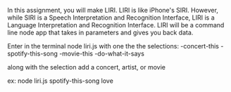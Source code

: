 In this assignment, you will make LIRI. LIRI is like iPhone's SIRI. However, while SIRI is a Speech Interpretation and Recognition Interface, LIRI is a Language Interpretation and Recognition Interface. LIRI will be a command line node app that takes in parameters and gives you back data.

Enter in the terminal node liri.js with one the the selections:
-concert-this
-spotify-this-song
-movie-this
-do-what-it-says

along with the selection add a concert, artist, or movie 

ex: node liri.js spotify-this-song love


